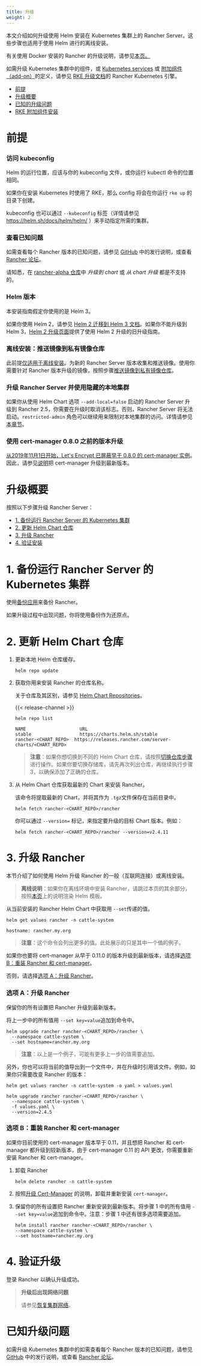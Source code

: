 ```yaml
---
title: 升级
weight: 2
---
```

本文介绍如何升级使用 Helm 安装在 Kubernetes 集群上的 Rancher Server。这些步骤也适用于使用 Helm 进行的离线安装。

有关使用 Docker 安装的 Rancher 的升级说明，请参见[本页。]({{<baseurl>}}/rancher/v2.6/en/installation/other-installation-methods/single-node-docker/single-node-upgrades)

如需升级 Kubernetes 集群中的组件，或 [Kubernetes services]({{<baseurl>}}/rke/latest/en/config-options/services/) 或 [附加组件（add-on）]({{<baseurl>}}/rke/latest/en/config-options/add-ons/)的定义，请参见 [RKE 升级文档]({{<baseurl>}}/rke/latest/en/upgrades/)的 Rancher Kubernetes 引擎。

- [前提](#prerequisites)
- [升级概要](#upgrade-outline)
- [已知的升级问题](#known-upgrade-issues)
- [RKE 附加组件安装](#rke-add-on-installs)

# 前提

### 访问 kubeconfig

Helm 的运行位置，应该与你的 kubeconfig 文件，或你运行 kubectl 命令的位置相同。

如果你在安装 Kubernetes 时使用了 RKE，那么 config 将会在你运行 `rke up` 的目录下创建。

kubeconfig 也可以通过 `--kubeconfig` 标签（详情请参见 https://helm.sh/docs/helm/helm/ ）来手动指定所需的集群。

### 查看已知问题

如需查看每个 Rancher 版本的已知问题，请参见 [GitHub](https://github.com/rancher/rancher/releases) 中的发行说明，或查看 [Rancher 论坛](https://forums.rancher.com/c/announcements/12)。

请知悉，在 [rancher-alpha 仓库]({{<baseurl>}}/rancher/v2.6/en/installation/install-rancher-on-k8s/chart-options/#helm-chart-repositories/)中 _升级到 chart_ 或 _从 chart 升级_ 都是不支持的。

### Helm 版本

本安装指南假定你使用的是 Helm 3。

如果你使用 Helm 2，请参见 [Helm 2 迁移到 Helm 3 文档](https://helm.sh/blog/migrate-from-helm-v2-to-helm-v3/)。如果你不能升级到 Helm 3，[Helm 2 升级页面]({{<baseurl>}}/rancher/v2.0-v2.4/en/installation/upgrades-rollbacks/upgrades/ha/helm2)提供了使用 Helm 2 升级的旧升级指南。

### 离线安装：推送镜像到私有镜像仓库

此前提[仅适用于离线安装]({{<baseurl>}}/rancher/v2.6/en/installation/other-installation-methods/air-gap)。为新的 Rancher Server 版本收集和推送镜像。使用你需要针对 Rancher 版本升级的镜像，按照步骤[推送镜像到私有镜像仓库]({{<baseurl>}}/rancher/v2.6/en/installation/other-installation-methods/air-gap/populate-private-registry/)。

### 升级 Rancher Server 并使用隐藏的本地集群

如果你从使用 Helm Chart 选项 `--add-local=false` 启动的 Rancher Server 升级到 Rancher 2.5，你需要在升级时取消该标志。否则，Rancher Server 将无法启动。`restricted-admin` 角色可以继续用来限制对本地集群的访问。详情请参见[本章节]({{<baseurl>}}/rancher/v2.6/en/admin-settings/rbac/global-permissions/#upgrading-from-rancher-with-a-hidden-local-cluster)。

### 使用 cert-manager 0.8.0 之前的版本升级

[从2019年11月1日开始，Let's Encrypt 已屏蔽早于 0.8.0 的 cert-manager 实例](https://community.letsencrypt.org/t/blocking-old-cert-manager-versions/98753)。因此，请参见[说明]({{<baseurl>}}/rancher/v2.6/en/installation/resources/upgrading-cert-manager)把 cert-manager 升级到最新版本。

# 升级概要

按照以下步骤升级 Rancher Server：

- [1. 备份运行 Rancher Server 的 Kubernetes 集群](#1-back-up-your-kubernetes-cluster-that-is-running-rancher-server)
- [2. 更新 Helm Chart 仓库](#2-update-the-helm-chart-repository)
- [3. 升级 Rancher](#3-upgrade-rancher)
- [4. 验证安装](#4-verify-the-upgrade)

# 1. 备份运行 Rancher Server 的 Kubernetes 集群

使用[备份应用]({{<baseurl>}}/rancher/v2.6/en/backups/back-up-rancher)来备份 Rancher。

如果升级过程中出现问题，你将使用备份作为还原点。

# 2. 更新 Helm Chart 仓库

1. 更新本地 Helm 仓库缓存。

   ```
   helm repo update
   ```

1. 获取你用来安装 Rancher 的仓库名称。

   关于仓库及其区别，请参见 [Helm Chart Repositories]({{<baseurl>}}/rancher/v2.6/en/installation/install-rancher-on-k8s/chart-options/#helm-chart-repositories)。

   {{< release-channel >}}

   ```
   helm repo list

   NAME          	       URL
   stable        	       https://charts.helm.sh/stable
   rancher-<CHART_REPO>	 https://releases.rancher.com/server-charts/<CHART_REPO>
   ```

   > **注意**：如果你想切换到不同的 Helm Chart 仓库，请按照[切换仓库步骤]({{<baseurl>}}/rancher/v2.6/en/installation/resources/choosing-version/#switching-to-a-different-helm-chart-repository)进行操作。如果你要切换存储库，请先再次列出仓库，再继续执行步骤3，以确保添加了正确的仓库。


1. 从 Helm Chart 仓库获取最新的 Chart 来安装 Rancher。

   该命令将提取最新的 Chart，并将其作为 `.tgz`文件保存在当前目录中。

   ```plain
   helm fetch rancher-<CHART_REPO>/rancher
   ```
   你可以通过 `--version=` 标记，来指定要升级的目标 Chart 版本。例如：

   ```plain
   helm fetch rancher-<CHART_REPO>/rancher --version=v2.4.11
   ```

# 3. 升级 Rancher

本节介绍了如何使用 Helm 升级 Rancher 的一般（互联网连接）或离线安装。

> **离线说明**：如果你在离线环境中安装 Rancher，请跳过本页的其余部分，按照[本页](./air-gap-upgrade)上的说明渲染 Helm 模板。


从当前安装的 Rancher Helm Chart 中获取用 `--set`传递的值。

```
helm get values rancher -n cattle-system

hostname: rancher.my.org
```

> **注意**：这个命令会列出更多的值。此处展示的只是其中一个值的例子。

如果你也要将 cert-manager 从早于 0.11.0 的版本升级到最新版本，请选择[选项 B：重装 Rancher 和 cert-manager](#option-b-reinstalling-rancher-and-cert-manager)。

否则，请选择[选项 A：升级 Rancher](#option-a-upgrading-rancher)。

### 选项 A：升级 Rancher

保留你的所有设置把 Rancher 升级到最新版本。

将上一步中的所有值用 `--set key=value`追加到命令中。

```
helm upgrade rancher rancher-<CHART_REPO>/rancher \
  --namespace cattle-system \
  --set hostname=rancher.my.org
```

> **注意**：以上是一个例子，可能有更多上一步的值需要追加。

另外，你也可以将当前的值导出到一个文件中，并在升级时引用该文件。例如，如果你只需要改变 Rancher 的版本：

```
helm get values rancher -n cattle-system -o yaml > values.yaml

helm upgrade rancher rancher-<CHART_REPO>/rancher \
  --namespace cattle-system \
  -f values.yaml \
  --version=2.4.5
```

### 选项 B：重装 Rancher 和 cert-manager

如果你目前使用的 cert-manager 版本早于 0.11，并且想把 Rancher 和 cert-manager 都升级到较新版本，由于 cert-manager 0.11 的 API 更改，你需要重新安装 Rancher 和 cert-manager。

1. 卸载 Rancher

   ```
   helm delete rancher -n cattle-system
   ```

2. 按照[升级 Cert-Manager]({{<baseurl>}}/rancher/v2.6/en/installation/resources/upgrading-cert-manager) 的说明，卸载并重新安装 `cert-manager`。

3. 保留你的所有设置把 Rancher 重新安装到最新版本。将步骤 1 中的所有值用 `--set key=value`追加到命令中。注意：步骤 1 中还有很多选项需要追加。

   ```
   helm install rancher rancher-<CHART_REPO>/rancher \
   --namespace cattle-system \
   --set hostname=rancher.my.org
   ```

# 4. 验证升级

登录 Rancher 以确认升级成功。

> **升级后出现网络问题**
>
> 请参见[恢复集群网络]({{<baseurl>}}/rancher/v2.0-v2.4/en/installation/install-rancher-on-k8s/upgrades/namespace-migration)。

# 已知升级问题

如需升级 Kubernetes 集群中的如需查看每个 Rancher 版本的已知问题，请参见 [GitHub](https://github.com/rancher/rancher/releases) 中的发行说明，或查看 [Rancher 论坛](https://forums.rancher.com/c/announcements/12)。
